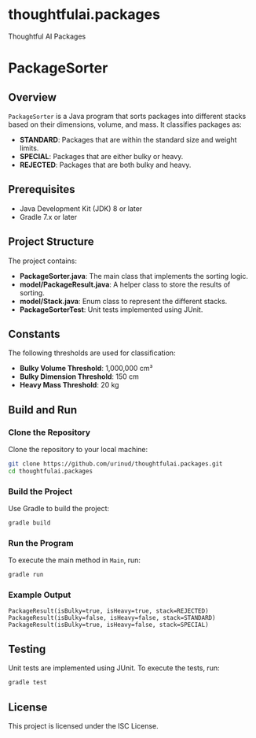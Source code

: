 # thoughtfulai.packages
Thoughtful AI Packages

# PackageSorter

## Overview
`PackageSorter` is a Java program that sorts packages into different stacks based on their dimensions, volume, and mass. It classifies packages as:

- **STANDARD**: Packages that are within the standard size and weight limits.
- **SPECIAL**: Packages that are either bulky or heavy.
- **REJECTED**: Packages that are both bulky and heavy.

## Prerequisites

- Java Development Kit (JDK) 8 or later
- Gradle 7.x or later

## Project Structure

The project contains:

- **PackageSorter.java**: The main class that implements the sorting logic.
- **model/PackageResult.java**: A helper class to store the results of sorting.
- **model/Stack.java**: Enum class to represent the different stacks.
- **PackageSorterTest**: Unit tests implemented using JUnit.

## Constants

The following thresholds are used for classification:

- **Bulky Volume Threshold**: 1,000,000 cm³
- **Bulky Dimension Threshold**: 150 cm
- **Heavy Mass Threshold**: 20 kg

## Build and Run

### Clone the Repository
Clone the repository to your local machine:

```bash
git clone https://github.com/urinud/thoughtfulai.packages.git
cd thoughtfulai.packages
```

### Build the Project
Use Gradle to build the project:

```bash
gradle build
```

### Run the Program
To execute the main method in `Main`, run:

```bash
gradle run
```

### Example Output

```
PackageResult(isBulky=true, isHeavy=true, stack=REJECTED)
PackageResult(isBulky=false, isHeavy=false, stack=STANDARD)
PackageResult(isBulky=true, isHeavy=false, stack=SPECIAL)
```

## Testing

Unit tests are implemented using JUnit. To execute the tests, run:

```bash
gradle test
```

## License

This project is licensed under the ISC License.

